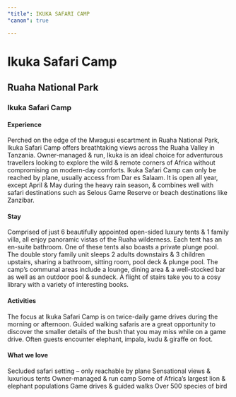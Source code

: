 ```yaml
---
"title": IKUKA SAFARI CAMP
"canon": true

---
```


# Ikuka Safari Camp
## Ruaha National Park
### Ikuka Safari Camp

#### Experience
Perched on the edge of the Mwagusi escartment in Ruaha National Park, Ikuka Safari Camp offers breathtaking views across the Ruaha Valley in Tanzania.
Owner-managed &amp; run, Ikuka is an ideal choice for adventurous travellers looking to explore the wild &amp; remote corners of Africa without compromising on modern-day comforts.
Ikuka Safari Camp can only be reached by plane, usually access from Dar es Salaam.  It is open all year, except April &amp; May during the heavy rain season, &amp; combines well with safari destinations such as Selous Game Reserve or beach destinations like Zanzibar.

#### Stay
Comprised of just 6 beautifully appointed open-sided luxury tents &amp; 1 family villa, all enjoy panoramic vistas of the Ruaha wilderness.
Each tent has an en-suite bathroom.  One of these tents also boasts a private plunge pool.  
The double story family unit sleeps 2 adults downstairs &amp; 3 children upstairs, sharing a bathroom, sitting room, pool deck &amp; plunge pool.
The camp’s communal areas include a lounge, dining area &amp; a well-stocked bar as well as an outdoor pool &amp; sundeck.  A flight of stairs take you to a cosy library with a variety of interesting books.

#### Activities
The focus at Ikuka Safari Camp is on twice-daily game drives during the morning or afternoon.
Guided walking safaris are a great opportunity to discover the smaller details of the bush that you may miss while on a game drive.  Often guests encounter elephant, impala, kudu &amp; giraffe on foot.


#### What we love
Secluded safari setting – only reachable by plane
Sensational views &amp; luxurious tents
Owner-managed &amp; run camp
Some of Africa’s largest lion &amp; elephant populations
Game drives &amp; guided walks
Over 500 species of bird